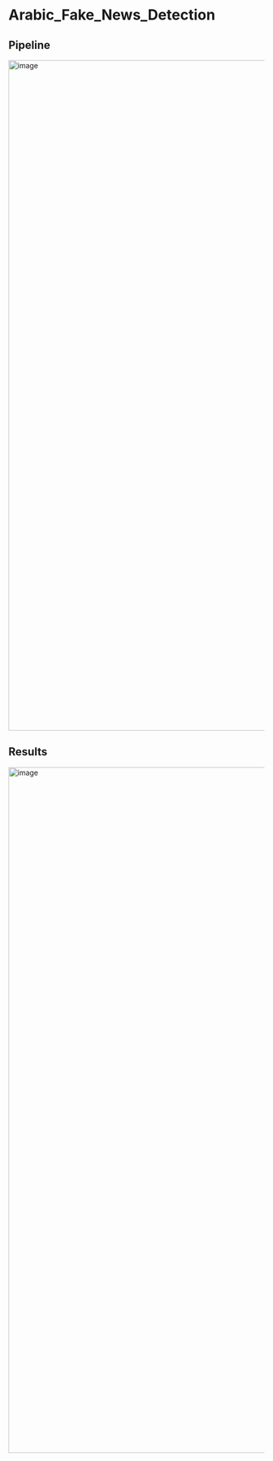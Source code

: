 # Arabic_Fake_News_Detection
## Pipeline
<img width="2877" height="1318" alt="image" src="https://github.com/user-attachments/assets/851e19a3-1274-473d-bbe2-70caf63a3446" />


## Results
<img width="1983" height="1348" alt="image" src="https://github.com/user-attachments/assets/a51fa85a-6f74-4a8b-a25d-f4a15d39c4a2" />
